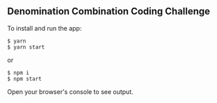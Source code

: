 ## Denomination Combination Coding Challenge
To install and run the app:

```shell
$ yarn
$ yarn start
```

or

```shell
$ npm i
$ npm start
```

Open your browser's console to see output.
